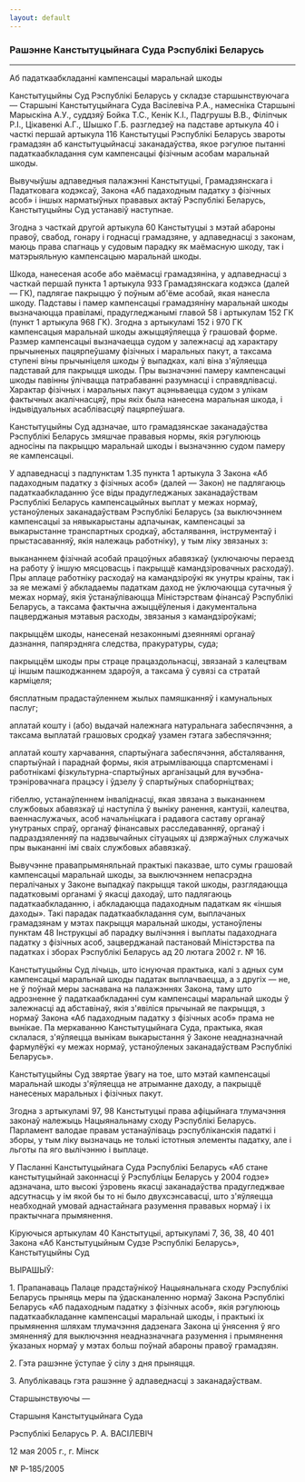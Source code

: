 ```yaml
---
layout: default
---
```


### Рашэнне Канстытуцыйнага Суда Рэспублікі Беларусь

****

<span class="underline"></span>

Аб падаткаабкладанні кампенсацыі маральнай шкоды

Канстытуцыйны Суд Рэспублікі Беларусь у складзе старшынствуючага —
Старшыні Канстытуцыйнага Суда Васілевіча Р.А., намесніка Старшыні
Марыскіна А.У., суддзяў Бойка Т.С., Кенік К.I., Падгрушы В.В., Філіпчык
Р.I., Цікавенкі А.Г., Шышко Г.Б. разгледзеў на падставе артыкула 40 і
часткі першай артыкула 116 Канстытуцыі Рэспублікі Беларусь звароты
грамадзян аб канстытуцыйнасці заканадаўства, якое рэгулюе пытанні
падаткаабкладання сум кампенсацыі фізічным асобам маральнай шкоды.

Вывучыўшы адпаведныя палажэнні Канстытуцыі, Грамадзянскага і Падатковага
кодэксаў, Закона «Аб падаходным падатку з фізічных асоб» і іншых
нарматыўных прававых актаў Рэспублікі Беларусь, Канстытуцыйны
Суд устанавіў наступнае.

Згодна з часткай другой артыкула 60 Канстытуцыі з мэтай абароны правоў,
свабод, гонару і годнасці грамадзяне, у адпаведнасці з законам, маюць
права спагнаць у судовым парадку як маёмасную шкоду, так і
матэрыяльную кампенсацыю маральнай шкоды.

Шкода, нанесеная асобе або маёмасці грамадзяніна, у адпаведнасці з
часткай першай пункта 1 артыкула 933 Грамадзянскага кодэкса (далей
— ГК), падлягае пакрыццю ў поўным аб'ёме асобай, якая нанесла шкоду.
Падставы і памер кампенсацыі грамадзяніну маральнай шкоды
вызначаюцца правіламі, прадугледжанымі главой 58 і артыкулам
152 ГК (пункт 1 артыкула 968 ГК). Згодна з артыкуламі 152 і 970 ГК
кампенсацыя маральнай шкоды ажыццяўляецца ў грашовай форме. Размер
кампенсацыі вызначаецца судом у залежнасці ад характару прычыненых
пацярпеўшаму фізічных і маральных пакут, а таксама ступені віны
прычыніцеля шкоды ў выпадках, калі віна з'яўляецца падставай для
пакрыцця шкоды. Пры вызначэнні памеру кампенсацыі шкоды павінны
ўлічвацца патрабаванні разумнасці і справядлівасці. Характар
фізічных і маральных пакут ацэньваецца судом з улікам фактычных
акалічнасцяў, пры якіх была нанесена маральная шкода, і індывідуальных
асаблівасцяў пацярпеўшага.

Канстытуцыйны Суд адзначае, што грамадзянскае заканадаўства Рэспублікі
Беларусь змяшчае прававыя нормы, якія рэгулююць адносіны па пакрыццю
маральнай шкоды і вызначэнню судом памеру яе кампенсацыі.

У адпаведнасці з падпунктам 1.35 пункта 1 артыкула 3 Закона «Аб
падаходным падатку з фізічных асоб» (далей — Закон) не
падлягаюць падаткаабкладанню ўсе віды прадугледжаных
заканадаўствам Рэспублікі Беларусь кампенсацыйных выплат у
межах нормаў, устаноўленых заканадаўствам Рэспублікі Беларусь (за
выключэннем кампенсацыі за нявыкарыстаны адпачынак, кампенсацыі за
выкарыстанне транспартных сродкаў, абсталявання, інструментаў і
прыстасаванняў, якія належаць работніку), у тым ліку звязаных з:

выкананнем фізічнай асобай працоўных абавязкаў (уключаючы пераезд на
работу ў іншую мясцовасць і пакрыццё камандзіровачных расходаў). Пры
аплаце работніку расходаў на камандзіроўкі як унутры краіны, так і за яе
межамі ў абкладаемы падаткам даход не ўключаюцца сутачныя ў межах
нормаў, якія ўстанаўліваюцца Міністэрствам фінансаў Рэспублікі
Беларусь, а таксама фактычна ажыццёўленыя і дакументальна
пацверджаныя мэтавыя расходы, звязаныя з камандзіроўкамі;

пакрыццём шкоды, нанесенай незаконнымі дзеяннямі органаў дазнання,
папярэдняга следства, пракуратуры, суда;

пакрыццём шкоды пры страце працаздольнасці, звязанай з калецтвам ці
іншым пашкоджаннем здароўя, а таксама ў сувязі са стратай
карміцеля;

бясплатным прадастаўленнем жылых памяшканняў і камунальных паслуг;

аплатай кошту і (або) выдачай належнага натуральнага забеспячэння, а
таксама выплатай грашовых сродкаў узамен гэтага забеспячэння;

аплатай кошту харчавання, спартыўнага забеспячэння, абсталявання,
спартыўнай і параднай формы, якія атрымліваюцца спартсменамі і
работнікамі фізкультурна-спартыўных арганізацый для
вучэбна-трэніровачнага працэсу і ўдзелу ў спартыўных
спаборніцтвах;

гібеллю, устанаўленнем інваліднасці, якая звязана з выкананнем службовых
абавязкаў ці наступіла ў выніку ранення, кантузіі, калецтва,
ваеннаслужачых, асоб начальніцкага і радавога саставу
органаў унутраных спраў, органаў фінансавых расследаванняў,
органаў і падраздзяленняў па надзвычайных сітуацыях ці дзяржаўных
служачых пры выкананні імі сваіх службовых абавязкаў.

Вывучэнне правапрымяняльнай практыкі паказвае, што сумы грашовай
кампенсацыі маральнай шкоды, за выключэннем непасрэдна
пералічаных у Законе выпадкаў пакрыцця такой шкоды,
разглядаюцца падатковымі органамі ў якасці даходаў, што
падлягаюць падаткаабкладанню, і абкладаюцца падаходным падаткам як
«іншыя даходы». Такі парадак падаткаабкладання сум, выплачаных
грамадзянам у мэтах пакрыцця маральнай шкоды, устаноўлены
пунктам 48 Iнструкцыі аб парадку вылічэння і выплаты падаходнага
падатку з фізічных асоб, зацверджанай пастановай Міністэрства па
падатках і зборах Рэспублікі Беларусь ад 20 лютага 2002 г. № 16.

Канстытуцыйны Суд лічыць, што існуючая практыка, калі з адных сум
кампенсацыі маральнай шкоды падатак выплачваецца, а з другіх —
не, не ў поўнай меры заснавана на палажэннях Закона, таму што
адрозненне ў падаткаабкладанні сум кампенсацыі маральнай шкоды
ў залежнасці ад абставінаў, якія з'явіліся прычынай яе пакрыцця, з
нормаў Закона «Аб падаходным падатку з фізічных асоб» прама не
вынікае. Па меркаванню Канстытуцыйнага Суда, практыка, якая
склалася, з'яўляецца вынікам выкарыстання ў Законе неадназначнай
фармулёўкі «у межах нормаў, устаноўленых заканадаўствам Рэспублікі
Беларусь».

Канстытуцыйны Суд звяртае ўвагу на тое, што мэтай кампенсацыі маральнай
шкоды з'яўляецца не атрыманне даходу, а пакрыццё нанесеных маральных і
фізічных пакут.

Згодна з артыкуламі 97, 98 Канстытуцыі права афіцыйнага тлумачэння
законаў належыць Нацыянальнаму сходу Рэспублікі Беларусь.
Парламент валодае правам устанаўліваць рэспубліканскія падаткі
і зборы, у тым ліку вызначаць не толькі істотныя элементы падатку, але
і льготы па яго вылічэнню і выплаце.

У Пасланні Канстытуцыйнага Суда Рэспублікі Беларусь «Аб стане
канстытуцыйнай законнасці ў Рэспубліцы Беларусь у 2004 годзе»
адзначана, што высокі ўзровень якасці заканадаўства прадугледжвае
адсутнасць у ім якой бы то ні было двухсэнсавасці, што з'яўляецца
неабходнай умовай аднастайнага разумення прававых нормаў і іх
практычнага прымянення.

Кіруючыся артыкулам 40 Канстытуцыі, артыкуламі 7, 36, 38, 40 401 Закона
«Аб Канстытуцыйным Судзе Рэспублікі Беларусь», Канстытуцыйны Суд

ВЫРАШЫЎ:

1\. Прапанаваць Палаце прадстаўнікоў Нацыянальнага сходу Рэспублікі
Беларусь прыняць меры па ўдасканаленню нормаў Закона Рэспублікі
Беларусь «Аб падаходным падатку з фізічных асоб», якія рэгулююць
падаткаабкладанне кампенсацыі маральнай шкоды, і практыкі іх
прымянення шляхам тлумачэння дадзенага Закона ці ўнясення ў яго
змяненняў для выключэння неадназначнага разумення і прымянення ўказаных
нормаў у мэтах больш поўнай абароны правоў грамадзян.

2\. Гэта рашэнне ўступае ў сілу з дня прыняцця.

3\. Апублікаваць гэта рашэнне ў адпаведнасці з заканадаўствам.

Старшынствуючы —

Старшыня Канстытуцыйнага Суда

Рэспублікі Беларусь Р. А. ВАСIЛЕВIЧ

12 мая 2005 г., г. Мінск

№ Р-185/2005
